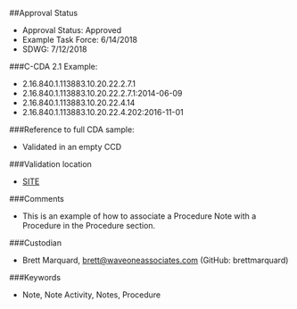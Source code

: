 ##Approval Status 

* Approval Status: Approved
* Example Task Force: 6/14/2018
* SDWG: 7/12/2018

###C-CDA 2.1 Example:

* 2.16.840.1.113883.10.20.22.2.7.1
* 2.16.840.1.113883.10.20.22.2.7.1:2014-06-09
* 2.16.840.1.113883.10.20.22.4.14
* 2.16.840.1.113883.10.20.22.4.202:2016-11-01

###Reference to full CDA sample:

* Validated in an empty CCD

###Validation location

* [SITE](https://sitenv.org/sandbox-ccda/ccda-validator)


###Comments

* This is an example of how to associate a Procedure Note with a Procedure in the Procedure section.

###Custodian

* Brett Marquard, brett@waveoneassociates.com (GitHub: brettmarquard)

###Keywords

* Note, Note Activity, Notes, Procedure
